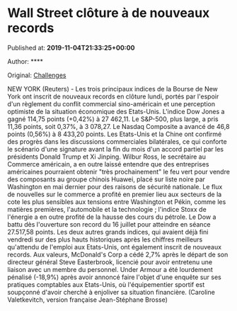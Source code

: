
# Wall Street clôture à de nouveaux records

Published at: **2019-11-04T21:33:25+00:00**

Author: ****

Original: [Challenges](https://www.challenges.fr/finance-et-marche/wall-street-cloture-a-de-nouveaux-records_683138)

NEW YORK (Reuters) - Les trois principaux indices de la Bourse de New York ont inscrit de nouveaux records en clôture lundi, portés par l'espoir d'un règlement du conflit commercial sino-américain et une perception optimiste de la situation économique des Etats-Unis.
L'indice Dow Jones a gagné 114,75 points (+0,42%) à 27 462,11.
Le S&P-500, plus large, a pris 11,36 points, soit 0,37%, à 3 078,27.
Le Nasdaq Composite a avancé de 46,8 points (0,56%) à 8 433,20 points.
Les Etats-Unis et la Chine ont confirmé des progrès dans les discussions commerciales bilatérales, ce qui conforte le scénario d'une signature avant la fin du mois d'un accord partiel par les présidents Donald Trump et Xi Jinping.
Wilbur Ross, le secrétaire au Commerce américain, a en outre laissé entendre que des entreprises américaines pourraient obtenir "très prochainement" le feu vert pour vendre des composants au groupe chinois Huawei, placé sur liste noire par Washington en mai dernier pour des raisons de sécurité nationale.
Le flux de nouvelles sur le commerce a profité en premier lieu aux secteurs de la cote les plus sensibles aux tensions entre Washington et Pékin, comme les matières premières, l'automobile et la technologie ; l'indice Stoxx de l'énergie a en outre profité de la hausse des cours du pétrole.
Le Dow a battu dès l'ouverture son record du 16 juillet pour atteindre en séance 27.517,58 points.
Les deux autres grands indices, qui avaient déjà fini vendredi sur des plus hauts historiques après les chiffres meilleurs qu'attendu de l'emploi aux Etats-Unis, ont également inscrit de nouveaux records.
Aux valeurs, McDonald's Corp a cédé 2,7% après le départ de son directeur général Steve Easterbrook, licencié pour avoir entretenu une liaison avec un membre du personnel.
Under Armour a été lourdement pénalisé (-18,9%) après avoir annoncé faire l'objet d'une enquête sur ses pratiques comptables aux Etats-Unis, où l'équipementier sportif est soupçonné d'avoir cherché à enjoliver sa situation financière.
(Caroline Valetkevitch, version française Jean-Stéphane Brosse)
